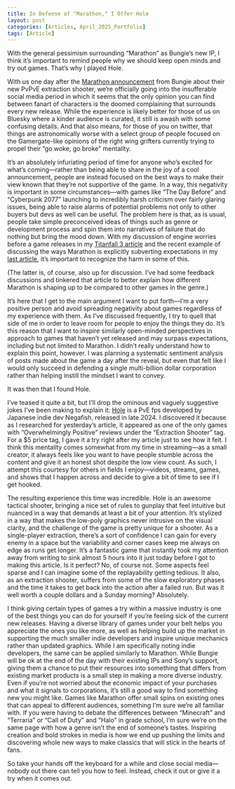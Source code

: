 ```yaml
---
title: In Defense of "Marathon," I Offer Hole
layout: post
categories: [Articles, April_2025_Portfolio]
tags: [Article]
---
```


With the general pessimism surrounding “Marathon” as Bungie’s new IP, I think it’s important to remind people why we should keep open minds and try out games. That’s why I played Hole.

With us one day after the [Marathon announcement][def1] from Bungie about their new PvPvE extraction shooter, we’re officially going into the insufferable social media period in which it seems that the only opinion you can find between fanart of characters is the doomed complaining that surrounds every new release. While the experience is likely better for those of us on Bluesky where a kinder audience is curated, it still is awash with some confusing details. And that also means, for those of you on twitter, that things are astronomically worse with a select group of people focused on the Gamergate-like opinions of the right wing grifters currently trying to propel their “go woke, go broke” mentality. 

It’s an absolutely infuriating period of time for anyone who’s excited for what’s coming—rather than being able to share in the joy of a cool announcement, people are instead focused on the best ways to make their view known that they’re not supportive of the game. In a way, this negativity is important in some circumstances—with games like “The Day Before” and “Cyberpunk 2077” launching to incredibly harsh criticism over fairly glaring issues, being able to raise alarms of potential problems not only to other buyers but devs as well can be useful. The problem here is that, as is usual, people take simple preconceived ideas of things such as genre or development process and spin them into narratives of failure that do nothing but bring the mood down. With my discussion of engine worries before a game releases in my [Titanfall 3 article][def2] and the recent example of discussing the ways Marathon is explicitly subverting expectations in my [last article][def3], it’s important to recognize the harm in some of this.

(The latter is, of course, also up for discussion. I’ve had some feedback discussions and tinkered that article to better explain how different Marathon is shaping up to be compared to other games in the genre.)

It’s here that I get to the main argument I want to put forth—I’m a very positive person and avoid spreading negativity about games regardless of my experience with them. As I’ve discussed frequently, I try to quell that side of me in order to leave room for people to enjoy the things they do. It’s this reason that I want to inspire similarly open-minded perspectives in approach to games that haven’t yet released and may surpass expectations, including but not limited to Marathon. I didn’t really understand how to explain this point, however. I was planning a systematic sentiment analysis of posts made about the game a day after the reveal, but even that felt like I would only succeed in defending a single multi-billion dollar corporation rather than helping instill the mindset I want to convey.

It was then that I found Hole.

I’ve teased it quite a bit, but I’ll drop the ominous and vaguely suggestive jokes I’ve been making to explain it: [Hole][def4] is a PvE fps developed by Japanese indie dev Negafish, released in late 2024. I discovered it because as I researched for yesterday’s article, it appeared as one of the only games with “Overwhelmingly Positive” reviews under the “Extraction Shooter” tag. For a $5 price tag, I gave it a try right after my article just to see how it felt. I think this mentality comes somewhat from my time in streaming—as a small creator, it always feels like you want to have people stumble across the content and give it an honest shot despite the low view count. As such, I attempt this courtesy for others in fields I enjoy—videos, streams, games, and shows that I happen across and decide to give a bit of time to see if I get hooked.

The resulting experience this time was incredible. Hole is an awesome tactical shooter, bringing a nice set of rules to gunplay that feel intuitive but nuanced in a way that demands at least a bit of your attention. It’s stylized in a way that makes the low-poly graphics never intrusive on the visual clarity, and the challenge of the game is pretty unique for a shooter. As a single-player extraction, there’s a sort of confidence I can gain for every enemy in a space but the variability and corner cases keep me always on edge as runs get longer. It’s a fantastic game that instantly took my attention away from writing to sink almost 5 hours into it just today before I got to making this article. Is it perfect? No, of course not. Some aspects feel sparse and I can imagine some of the replayability getting tedious. It also, as an extraction shooter, suffers from some of the slow exploratory phases and the time it takes to get back into the action after a failed run. But was it well worth a couple dollars and a Sunday morning? Absolutely.

I think giving certain types of games a try within a massive industry is one of the best things you can do for yourself if you’re feeling sick of the current new releases. Having a diverse library of games under your belt helps you appreciate the ones you like more, as well as helping build up the market in supporting the much smaller indie developers and inspire unique mechanics rather than updated graphics. While I am specifically noting indie developers, the same can be applied similarly to Marathon. While Bungie will be ok at the end of the day with their existing IPs and Sony’s support, giving them a chance to put their resources into something that differs from existing market products is a small step in making a more diverse industry. Even if you’re not worried about the economic impact of your purchases and what it signals to corporations, it’s still a good way to find something new you might like. Games like Marathon offer small spins on existing ones that can appeal to different audiences, something I’m sure we’re all familiar with. If you were having to debate the differences between “Minecraft” and “Terraria” or “Call of Duty” and “Halo” in grade school, I’m sure we’re on the same page with how a genre isn’t the end of someone’s tastes. Inspiring creation and bold strokes in media is how we end up pushing the limits and discovering whole new ways to make classics that will stick in the hearts of fans.

So take your hands off the keyboard for a while and close social media—nobody out there can tell you how to feel. Instead, check it out or give it a try when it comes out.



[def1]: https://www.youtube.com/watch?v=t3ZO8tbmCvc 
[def2]: https://skylercomet.github.io/posts/April9th-Article/
[def3]: https://skylercomet.github.io/posts/April12th-Article/
[def4]: https://store.steampowered.com/app/2971610/HOLE/